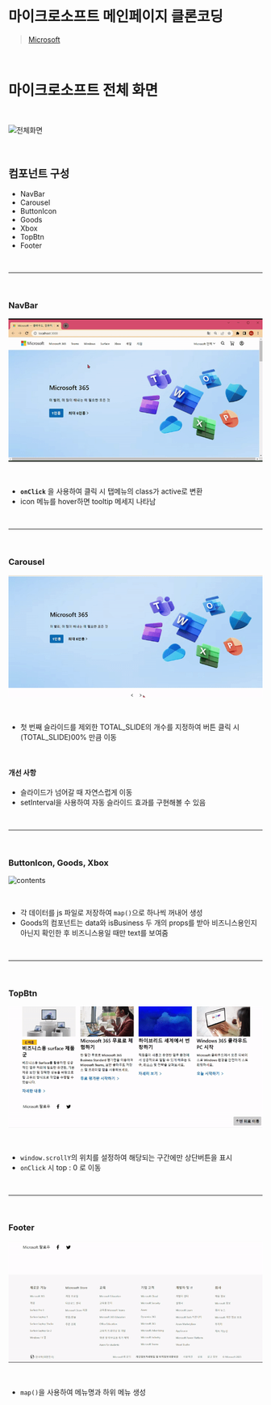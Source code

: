 # **마이크로소프트 메인페이지 클론코딩**

> [Microsoft](https://www.microsoft.com/ko-kr/)
>

<br>

# 마이크로소프트 전체 화면

<br>

![전체화면](./videos/microsoft-fullscreen.gif)

<br>

## **컴포넌트 구성**

 - NavBar
 - Carousel
 - ButtonIcon
 - Goods
 - Xbox
 - TopBtn
 - Footer

<br>
<hr>
<br>

### **NavBar**

![navbar](./videos/microsoft-nav.gif)

<br>

- **`onClick`** 을 사용하여 클릭 시 탭메뉴의 class가 active로 변환
- icon 메뉴를 hover하면 tooltip 메세지 나타남

<br>
<hr>
<br>

### **Carousel**

![carousel](./videos/microsoft-carousel.gif)

<br>

- 첫 번째 슬라이드를 제외한 TOTAL_SLIDE의 개수를 지정하여 버튼 클릭 시 (TOTAL_SLIDE)00% 만큼 이동

<br>

#### 개선 사항
 - 슬라이드가 넘어갈 때 자연스럽게 이동
 - setInterval을 사용하여 자동 슬라이드 효과를 구현해볼 수 있음


<br>
<hr>
<br>

### **ButtonIcon**, **Goods**, **Xbox**

![contents](./videos/microsoft-contents.gif)

<br>

- 각 데이터를 js 파일로 저장하여 `map()`으로 하나씩 꺼내어 생성
- Goods의 컴포넌트는 data와 isBusiness 두 개의 props를 받아 비즈니스용인지 아닌지 확인한 후 비즈니스용일 때만 text를 보여줌

<br>
<hr>
<br>

### **TopBtn**

![topbtn](./videos/microsoft-topbutton.gif)

<br>

- `window.scrollY`의 위치를 설정하여 해당되는 구간에만 상단버튼을 표시
- `onClick` 시 top : 0 로 이동

<br>
<hr>
<br>

### **Footer**

![navbar](./videos/microsoft-footer.gif)

<br>

- `map()`을 사용하여 메뉴명과 하위 메뉴 생성